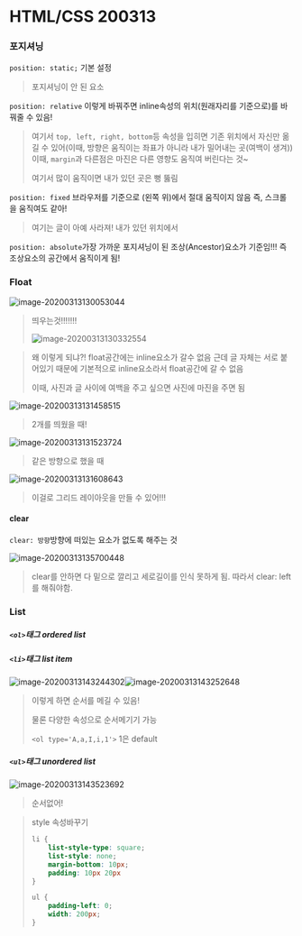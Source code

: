 # HTML/CSS 200313

### 포지셔닝

`position: static;` 기본 설정

> 포지셔닝이 안 된 요소

`position: relative` 이렇게 바꿔주면 inline속성의 위치(원래자리를 기준으로)를 바꿔줄 수 있음!

> 여기서 `top, left, right, bottom`등 속성을 입히면 기존 위치에서 자신만 옮길 수 있어(이때, 방향은 움직이는 좌표가 아니라 내가 밀어내는 곳(여백이 생겨)) 이때, `margin`과 다른점은 마진은 다른 영향도 움직여 버린다는 것~
>
> 여기서 많이 움직이면 내가 있던 곳은 뻥 뚫림

`position: fixed` 브라우저를 기준으로 (왼쪽 위)에서 절대 움직이지 않음 즉, 스크롤을 움직여도 같아!

> 여기는 글이 아예 사라져! 내가 있던 위치에서

`position: absolute`가장 가까운 포지셔닝이 된 조상(Ancestor)요소가 기준임!!! 즉 조상요소의 공간에서 움직이게 됨!



### Float

![image-20200313130053044](C:\Users\user\AppData\Roaming\Typora\typora-user-images\image-20200313130053044.png)

> 띄우는것!!!!!!!
>
> ![image-20200313130332554](C:\Users\user\AppData\Roaming\Typora\typora-user-images\image-20200313130332554.png)

> 왜 이렇게 되냐?! float공간에는 inline요소가 갈수 없음 근데 글 자체는 서로 붙어있기 때문에 기본적으로 inline요소라서 float공간에 갈 수 없음
>
> 이때, 사진과 글 사이에 여백을 주고 싶으면 사진에 마진을 주면 됨

![image-20200313131458515](C:\Users\user\AppData\Roaming\Typora\typora-user-images\image-20200313131458515.png)

> 2개를 띄웠을 때!

![image-20200313131523724](C:\Users\user\AppData\Roaming\Typora\typora-user-images\image-20200313131523724.png)

> 같은 방향으로 했을 때

![image-20200313131608643](C:\Users\user\AppData\Roaming\Typora\typora-user-images\image-20200313131608643.png)

> 이걸로 그리드 레이아웃을 만들 수 있어!!!

#### clear

`clear: 방향`방향에 떠있는 요소가 없도록 해주는 것

![image-20200313135700448](C:\Users\user\AppData\Roaming\Typora\typora-user-images\image-20200313135700448.png)

> clear를 안하면 다 밑으로 깔리고 세로길이를 인식 못하게 됨. 따라서 clear: left를 해줘야함.



### List

##### `<ol>`태그 ordered list

##### `<li>`태그 list item

![image-20200313143244302](C:\Users\user\AppData\Roaming\Typora\typora-user-images\image-20200313143244302.png)![image-20200313143252648](C:\Users\user\AppData\Roaming\Typora\typora-user-images\image-20200313143252648.png)

> 이렇게 하면 순서를 메길 수 있음!
>
> 물론 다양한 속성으로 순서메기기 가능
>
> `<ol type='A,a,I,i,1'>` 1은 default

##### `<ul>`태그 unordered list

![image-20200313143523692](C:\Users\user\AppData\Roaming\Typora\typora-user-images\image-20200313143523692.png)

> 순서없어!

> style 속성바꾸기
>
> ```css
> li {
>     list-style-type: square;
>     list-style: none;
>     margin-bottom: 10px;
>     padding: 10px 20px
> }
> 
> ul {
>     padding-left: 0;
>     width: 200px;
> }
> ```
